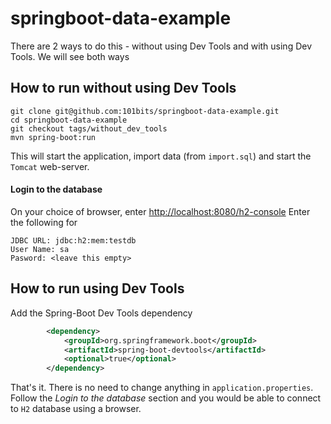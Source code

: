 # springboot-data-example

There are 2 ways to do this - without using Dev Tools and with using Dev Tools. We will see both ways

## How to run without using Dev Tools
```
git clone git@github.com:101bits/springboot-data-example.git
cd springboot-data-example
git checkout tags/without_dev_tools
mvn spring-boot:run
```

This will start the application, import data (from `import.sql`) and start the `Tomcat` web-server.

#### Login to the database
On your choice of browser, enter [http://localhost:8080/h2-console](http://localhost:8080/h2-console)
Enter the following for
```
JDBC URL: jdbc:h2:mem:testdb
User Name: sa
Pasword: <leave this empty>
```

## How to run using Dev Tools
Add the Spring-Boot Dev Tools dependency
```xml
        <dependency>
            <groupId>org.springframework.boot</groupId>
            <artifactId>spring-boot-devtools</artifactId>
            <optional>true</optional>
        </dependency>

```
That's it. There is no need to change anything in `application.properties`. Follow the *Login to the database* section
and you would be able to connect to `H2` database using a browser.
